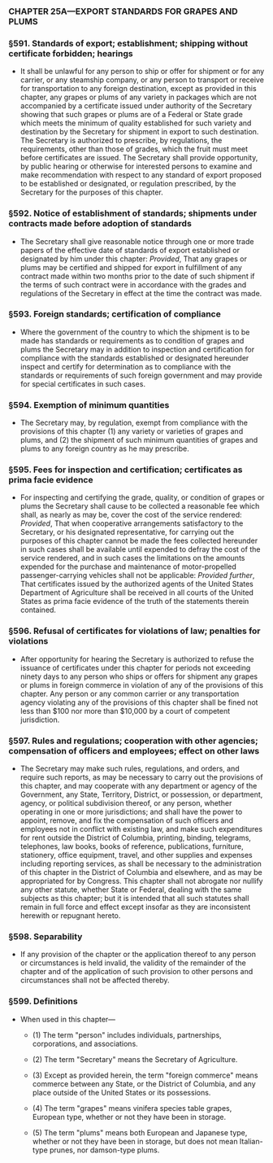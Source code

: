 ### **CHAPTER 25A—EXPORT STANDARDS FOR GRAPES AND PLUMS**

### §591. Standards of export; establishment; shipping without certificate forbidden; hearings
* It shall be unlawful for any person to ship or offer for shipment or for any carrier, or any steamship company, or any person to transport or receive for transportation to any foreign destination, except as provided in this chapter, any grapes or plums of any variety in packages which are not accompanied by a certificate issued under authority of the Secretary showing that such grapes or plums are of a Federal or State grade which meets the minimum of quality established for such variety and destination by the Secretary for shipment in export to such destination. The Secretary is authorized to prescribe, by regulations, the requirements, other than those of grades, which the fruit must meet before certificates are issued. The Secretary shall provide opportunity, by public hearing or otherwise for interested persons to examine and make recommendation with respect to any standard of export proposed to be established or designated, or regulation prescribed, by the Secretary for the purposes of this chapter.

### §592. Notice of establishment of standards; shipments under contracts made before adoption of standards
* The Secretary shall give reasonable notice through one or more trade papers of the effective date of standards of export established or designated by him under this chapter: _Provided_, That any grapes or plums may be certified and shipped for export in fulfillment of any contract made within two months prior to the date of such shipment if the terms of such contract were in accordance with the grades and regulations of the Secretary in effect at the time the contract was made.

### §593. Foreign standards; certification of compliance
* Where the government of the country to which the shipment is to be made has standards or requirements as to condition of grapes and plums the Secretary may in addition to inspection and certification for compliance with the standards established or designated hereunder inspect and certify for determination as to compliance with the standards or requirements of such foreign government and may provide for special certificates in such cases.

### §594. Exemption of minimum quantities
* The Secretary may, by regulation, exempt from compliance with the provisions of this chapter (1) any variety or varieties of grapes and plums, and (2) the shipment of such minimum quantities of grapes and plums to any foreign country as he may prescribe.

### §595. Fees for inspection and certification; certificates as prima facie evidence
* For inspecting and certifying the grade, quality, or condition of grapes or plums the Secretary shall cause to be collected a reasonable fee which shall, as nearly as may be, cover the cost of the service rendered: _Provided_, That when cooperative arrangements satisfactory to the Secretary, or his designated representative, for carrying out the purposes of this chapter cannot be made the fees collected hereunder in such cases shall be available until expended to defray the cost of the service rendered, and in such cases the limitations on the amounts expended for the purchase and maintenance of motor-propelled passenger-carrying vehicles shall not be applicable: _Provided further_, That certificates issued by the authorized agents of the United States Department of Agriculture shall be received in all courts of the United States as prima facie evidence of the truth of the statements therein contained.

### §596. Refusal of certificates for violations of law; penalties for violations
* After opportunity for hearing the Secretary is authorized to refuse the issuance of certificates under this chapter for periods not exceeding ninety days to any person who ships or offers for shipment any grapes or plums in foreign commerce in violation of any of the provisions of this chapter. Any person or any common carrier or any transportation agency violating any of the provisions of this chapter shall be fined not less than $100 nor more than $10,000 by a court of competent jurisdiction.

### §597. Rules and regulations; cooperation with other agencies; compensation of officers and employees; effect on other laws
* The Secretary may make such rules, regulations, and orders, and require such reports, as may be necessary to carry out the provisions of this chapter, and may cooperate with any department or agency of the Government, any State, Territory, District, or possession, or department, agency, or political subdivision thereof, or any person, whether operating in one or more jurisdictions; and shall have the power to appoint, remove, and fix the compensation of such officers and employees not in conflict with existing law, and make such expenditures for rent outside the District of Columbia, printing, binding, telegrams, telephones, law books, books of reference, publications, furniture, stationery, office equipment, travel, and other supplies and expenses including reporting services, as shall be necessary to the administration of this chapter in the District of Columbia and elsewhere, and as may be appropriated for by Congress. This chapter shall not abrogate nor nullify any other statute, whether State or Federal, dealing with the same subjects as this chapter; but it is intended that all such statutes shall remain in full force and effect except insofar as they are inconsistent herewith or repugnant hereto.

### §598. Separability
* If any provision of the chapter or the application thereof to any person or circumstances is held invalid, the validity of the remainder of the chapter and of the application of such provision to other persons and circumstances shall not be affected thereby.

### §599. Definitions
* When used in this chapter—

  * (1) The term "person" includes individuals, partnerships, corporations, and associations.

  * (2) The term "Secretary" means the Secretary of Agriculture.

  * (3) Except as provided herein, the term "foreign commerce" means commerce between any State, or the District of Columbia, and any place outside of the United States or its possessions.

  * (4) The term "grapes" means vinifera species table grapes, European type, whether or not they have been in storage.

  * (5) The term "plums" means both European and Japanese type, whether or not they have been in storage, but does not mean Italian-type prunes, nor damson-type plums.